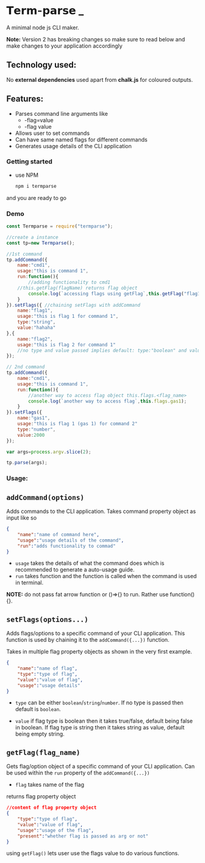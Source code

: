 # 𝗧𝗲𝗿𝗺-𝗽𝗮𝗿𝘀𝗲 _

A minimal node js CLI maker.

**Note:** Version 2 has breaking changes so make sure to read below and make changes to your application accordingly

## Technology used:
No **external dependencies** used apart from **chalk.js** for coloured outputs.

## Features:

 - Parses command line arguments like		 
	- -flag=value
	- -flag value
- Allows user to set commands
- Can have same named flags for different commands
- Generates usage details of the CLI application


### Getting started
-	use NPM
	```bash
	npm i termparse
	```
and you are ready to go

### Demo


```js
const Termparse = require("termparse");

//create a instance
const tp=new Termparse();

//1st command
tp.addCommand({
    name:"cmd1",
    usage:"this is command 1",
    run:function(){
    	//adding functionality to cmd1
	//this.getFlag(flagName) returns flag object
        console.log(`accessing flags using getFlag`,this.getFlag("flag1"));
    }
}).setFlags({ //chaining setFlags with addCommand
    name:"flag1",
    usage:"this is flag 1 for command 1",
    type:"string",
    value:"hahaha"
},{
    name:"flag2",
    usage:"this is flag 2 for command 1"
    //no type and value passed implies default: type:"boolean" and value:false
});

// 2nd command
tp.addCommand({
    name:"cmd1",
    usage:"this is command 1",
    run:function(){
        //another way to access flag object this.flags.<flag_name>
        console.log(`another way to access flag`,this.flags.gas1);
    }
}).setFlags({
    name:"gas1",
    usage:"this is flag 1 (gas 1) for command 2"
    type:"number",
    value:2000
});

var args=process.argv.slice(2);

tp.parse(args);

```

### Usage:

## `addCommand(options)`

Adds commands to the CLI application.
Takes command property object as input like so
```json
{
	"name":"name of command here",
	"usage":"usage details of the command",
	"run":"adds functionality to commad"
}
```
- `usage` takes the details of what the command does which is recommended to generate a auto-usage guide.
- `run` takes function and the function is called when the command is used in terminal. 

**NOTE:** do not pass fat arrow function or ()=>{} to run. Rather use function(){}.

## `setFlags(options...)`

Adds flags/options to a specific command of your CLI application. This function is used by chaining it to the `addCommand({...})` function.

Takes in multiple flag property objects as shown in the very first example.

```json
{
	"name":"name of flag",
	"type":"type of flag",
	"value":"value of flag",
	"usage":"usage details"
}
```

- `type` can be either `boolean`/`string`/`number`. If no type is passed then default is `boolean`.

- `value`  if flag type is boolean then it takes true/false, default being false in boolean. If flag type is string then it takes string as value, default being empty string.

## `getFlag(flag_name)`

Gets flag/option object of a specific command of your CLI application. Can be used within the `run` property of the `addCommand({...})`

- `flag` takes name of the flag

returns flag property object

```json
//content of flag property object
{
	"type":"type of flag",
	"value":"value of flag",
	"usage":"usage of the flag",
	"present":"whether flag is passed as arg or not"
}
```
using `getFlag()` lets user use the flags value to do various functions.
